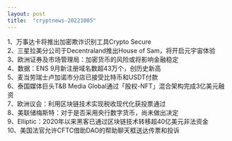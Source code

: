 ```yaml
---
layout: post
title:  "cryptnews-20221005"
---
```

1、万事达卡将推出加密欺诈识别工具Crypto Secure  
2、三星拉美分公司于Decentraland推出House of Sam，将开启元宇宙体验  
3、欧洲证券及市场管理局：加密货币的风险或将影响金融稳定  
4、数据：ENS 9月新注册域名数超43万个，创历史新高  
5、麦当劳瑞士卢加诺市分店已接受比特币和USDT付款  
6、泰国媒体巨头T&B Media Global通过「股权-NFT」混合架构完成3亿美元融资  
7、欧洲议会：利用区块链技术实现税收现代化获投票通过  
8、美联储梅斯特：对于是否采用央行数字货币，尚未做出决定  
9、Elliptic：2020年以来黑客已通过区块链技术转移超40亿美元非法资金  
10、美国法官允许CFTC借助DAO的帮助聊天框送达传票和投诉  
